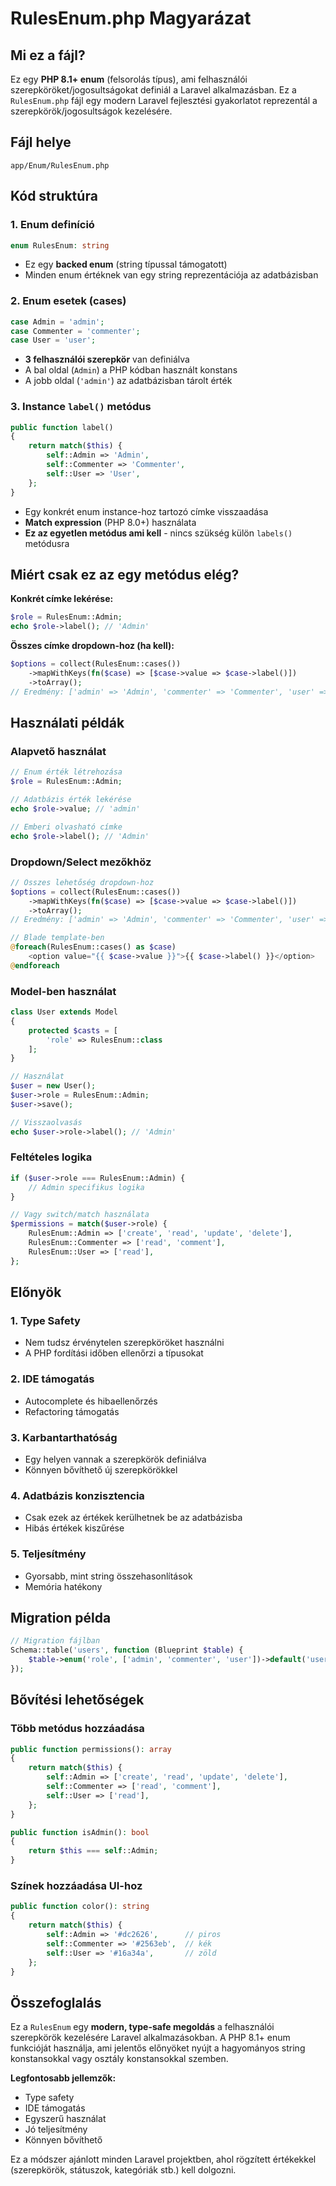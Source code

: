 # RulesEnum.php Magyarázat

## Mi ez a fájl?

Ez egy **PHP 8.1+ enum** (felsorolás típus), ami felhasználói szerepköröket/jogosultságokat definiál a Laravel alkalmazásban. Ez a `RulesEnum.php` fájl egy modern Laravel fejlesztési gyakorlatot reprezentál a szerepkörök/jogosultságok kezelésére.

## Fájl helye

```
app/Enum/RulesEnum.php
```

## Kód struktúra

### 1. Enum definíció

```php
enum RulesEnum: string
```

- Ez egy **backed enum** (string típussal támogatott)
- Minden enum értéknek van egy string reprezentációja az adatbázisban

### 2. Enum esetek (cases)

```php
case Admin = 'admin';
case Commenter = 'commenter';
case User = 'user';
```

- **3 felhasználói szerepkör** van definiálva
- A bal oldal (`Admin`) a PHP kódban használt konstans
- A jobb oldal (`'admin'`) az adatbázisban tárolt érték

### 3. Instance `label()` metódus

```php
public function label()
{
    return match($this) {
        self::Admin => 'Admin',
        self::Commenter => 'Commenter',
        self::User => 'User',
    };
}
```

- Egy konkrét enum instance-hoz tartozó címke visszaadása
- **Match expression** (PHP 8.0+) használata
- **Ez az egyetlen metódus ami kell** - nincs szükség külön `labels()` metódusra

## Miért csak ez az egy metódus elég?

**Konkrét címke lekérése:**

```php
$role = RulesEnum::Admin;
echo $role->label(); // 'Admin'
```

**Összes címke dropdown-hoz (ha kell):**

```php
$options = collect(RulesEnum::cases())
    ->mapWithKeys(fn($case) => [$case->value => $case->label()])
    ->toArray();
// Eredmény: ['admin' => 'Admin', 'commenter' => 'Commenter', 'user' => 'User']
```

## Használati példák

### Alapvető használat

```php
// Enum érték létrehozása
$role = RulesEnum::Admin;

// Adatbázis érték lekérése
echo $role->value; // 'admin'

// Emberi olvasható címke
echo $role->label(); // 'Admin'
```

### Dropdown/Select mezőkhöz

```php
// Összes lehetőség dropdown-hoz
$options = collect(RulesEnum::cases())
    ->mapWithKeys(fn($case) => [$case->value => $case->label()])
    ->toArray();
// Eredmény: ['admin' => 'Admin', 'commenter' => 'Commenter', 'user' => 'User']

// Blade template-ben
@foreach(RulesEnum::cases() as $case)
    <option value="{{ $case->value }}">{{ $case->label() }}</option>
@endforeach
```

### Model-ben használat

```php
class User extends Model
{
    protected $casts = [
        'role' => RulesEnum::class
    ];
}

// Használat
$user = new User();
$user->role = RulesEnum::Admin;
$user->save();

// Visszaolvasás
echo $user->role->label(); // 'Admin'
```

### Feltételes logika

```php
if ($user->role === RulesEnum::Admin) {
    // Admin specifikus logika
}

// Vagy switch/match használata
$permissions = match($user->role) {
    RulesEnum::Admin => ['create', 'read', 'update', 'delete'],
    RulesEnum::Commenter => ['read', 'comment'],
    RulesEnum::User => ['read'],
};
```

## Előnyök

### 1. **Type Safety**

- Nem tudsz érvénytelen szerepköröket használni
- A PHP fordítási időben ellenőrzi a típusokat

### 2. **IDE támogatás**

- Autocomplete és hibaellenőrzés
- Refactoring támogatás

### 3. **Karbantarthatóság**

- Egy helyen vannak a szerepkörök definiálva
- Könnyen bővíthető új szerepkörökkel

### 4. **Adatbázis konzisztencia**

- Csak ezek az értékek kerülhetnek be az adatbázisba
- Hibás értékek kiszűrése

### 5. **Teljesítmény**

- Gyorsabb, mint string összehasonlítások
- Memória hatékony

## Migration példa

```php
// Migration fájlban
Schema::table('users', function (Blueprint $table) {
    $table->enum('role', ['admin', 'commenter', 'user'])->default('user');
});
```

## Bővítési lehetőségek

### Több metódus hozzáadása

```php
public function permissions(): array
{
    return match($this) {
        self::Admin => ['create', 'read', 'update', 'delete'],
        self::Commenter => ['read', 'comment'],
        self::User => ['read'],
    };
}

public function isAdmin(): bool
{
    return $this === self::Admin;
}
```

### Színek hozzáadása UI-hoz

```php
public function color(): string
{
    return match($this) {
        self::Admin => '#dc2626',      // piros
        self::Commenter => '#2563eb',  // kék
        self::User => '#16a34a',       // zöld
    };
}
```

## Összefoglalás

Ez a `RulesEnum` egy **modern, type-safe megoldás** a felhasználói szerepkörök kezelésére Laravel alkalmazásokban. A PHP 8.1+ enum funkcióját használja, ami jelentős előnyöket nyújt a hagyományos string konstansokkal vagy osztály konstansokkal szemben.

**Legfontosabb jellemzők:**

- Type safety
- IDE támogatás
- Egyszerű használat
- Jó teljesítmény
- Könnyen bővíthető

Ez a módszer ajánlott minden Laravel projektben, ahol rögzített értékekkel (szerepkörök, státuszok, kategóriák stb.) kell dolgozni.
